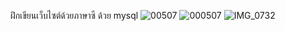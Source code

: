ฝึกเขียนเว็บไซต์ด้วยภาษาซี ด้วย mysql
![00507](https://user-images.githubusercontent.com/115492332/195633892-31e3bfae-be5b-4682-9590-e6cbe9c80455.png)
![000507](https://user-images.githubusercontent.com/115492332/195633969-6f17d25d-8bdd-41cb-9ece-d82c958a1b50.png)
![IMG_0732](https://user-images.githubusercontent.com/115492332/195634080-28d60fd4-11ce-44b5-ae7e-d496340c0ccb.png)
